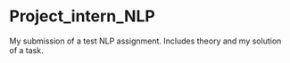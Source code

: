 # Project_intern_NLP
 My submission of a test NLP assignment. Includes theory and my solution of a task.
